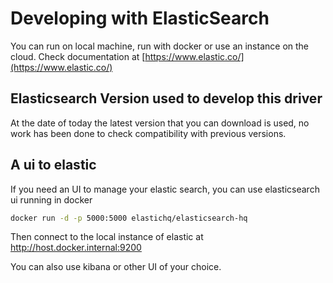 # Developing with ElasticSearch

You can run on local machine, run with docker or use an instance on the cloud. Check documentation at [https://www.elastic.co/](https://www.elastic.co/)

## Elasticsearch Version used to develop this driver

At the date of today the latest version that you can download is used, no work has been done to check compatibility with previous versions.

## A ui to elastic

If you need an UI to manage your elastic search, you can use elasticsearch ui running in docker

```bash
docker run -d -p 5000:5000 elastichq/elasticsearch-hq
```

Then connect to the local instance of elastic at http://host.docker.internal:9200

You can also use kibana or other UI of your choice.